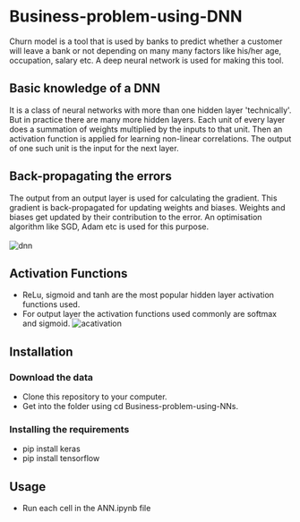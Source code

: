 # Business-problem-using-DNN
Churn model is a tool that is used by banks to predict whether a customer will leave a bank or not depending on many many factors like his/her age, occupation, salary etc. A deep neural network is used for making this tool.
## Basic knowledge of a DNN
It is a class of neural networks with more than one hidden layer 'technically'. But in practice there are many more hidden layers. Each unit of every layer does a summation of weights multiplied by the inputs to that unit. Then an activation function is applied for learning non-linear correlations. The output of one such unit is the input for the next layer. 
## Back-propagating the errors
The output from an output layer is used for calculating the gradient. This gradient is back-propagated for updating weights and biases. Weights and biases get updated by their contribution to the error. An optimisation algorithm like SGD, Adam etc is used for this purpose. <br/>
<br/>
![dnn](https://cdn-images-1.medium.com/max/800/1*dnvGC-PORSoCo7VXT3PV_A.png)
## Activation Functions
* ReLu, sigmoid and tanh are the most popular hidden layer activation functions used.
* For output layer the activation functions used commonly are softmax and sigmoid.
![acativation](https://cdn-images-1.medium.com/max/1600/1*A_Bzn0CjUgOXtPCJKnKLqA.jpeg)
## Installation
### Download the data
* Clone this repository to your computer.
* Get into the folder using cd Business-problem-using-NNs.
### Installing the requirements
* pip install keras
* pip install tensorflow
## Usage
* Run each cell in the ANN.ipynb file
